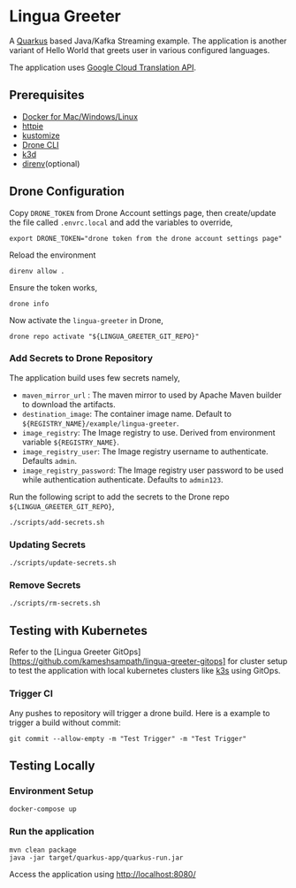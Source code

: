 # Lingua Greeter

A [Quarkus](https://quarkus.io) based Java/Kafka Streaming example. The application is another variant of Hello World that greets user in various configured languages.

The application uses [Google Cloud Translation API](https://cloud.google.com/translate/docs/quickstarts).

## Prerequisites

- [Docker for Mac/Windows/Linux](https://www.docker.com/products/docker-desktop)
- [httpie](https://httpie.org/)
- [kustomize](https://kustomize.io/)
- [Drone CLI](https://docs.drone.io/cli/install/)
- [k3d](https://k3d.io)
- [direnv](https://direnv.net)(optional)
  
## Drone Configuration

Copy `DRONE_TOKEN` from Drone Account settings page, then create/update the file called `.envrc.local` and add the variables to override,

```shell
export DRONE_TOKEN="drone token from the drone account settings page"
```

Reload the environment

```shell
direnv allow .
```

Ensure the token works,

```shell
drone info
```

Now activate the `lingua-greeter` in Drone,

```shell
drone repo activate "${LINGUA_GREETER_GIT_REPO}"
```

### Add Secrets to Drone Repository

The application build uses few secrets namely,

- `maven_mirror_url` : The maven mirror to used by Apache Maven builder to download the artifacts.
- `destination_image`: The container image name. Default to `${REGISTRY_NAME}/example/lingua-greeter`.
- `image_registry`: The Image registry to use. Derived from environment variable `${REGISTRY_NAME}`.
- `image_registry_user`: The Image registry username to authenticate. Defaults `admin`.
- `image_registry_password`: The Image registry user password to be used while authentication authenticate. Defaults to `admin123`.

Run the following script to add the secrets to the Drone repo `${LINGUA_GREETER_GIT_REPO}`,

```shell
./scripts/add-secrets.sh
```

### Updating Secrets

```shell
./scripts/update-secrets.sh
```

### Remove Secrets

```shell
./scripts/rm-secrets.sh
```

## Testing with Kubernetes

Refer to the [Lingua Greeter GitOps][https://github.com/kameshsampath/lingua-greeter-gitops] for cluster setup to test the application with local kubernetes clusters like [k3s](https://k3s.io) using GitOps.

### Trigger CI

Any pushes to repository will trigger a drone build. Here is a example to trigger a build without commit:

```shell
git commit --allow-empty -m "Test Trigger" -m "Test Trigger"
```

## Testing Locally

### Environment Setup

```shell
docker-compose up
```

### Run the application

```shell
mvn clean package
java -jar target/quarkus-app/quarkus-run.jar
```

Access the application using <http://localhost:8080/>
